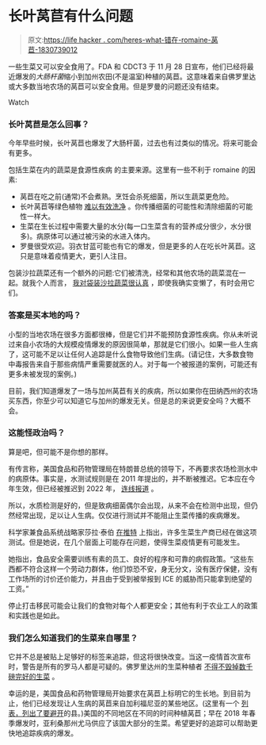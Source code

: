 # 长叶莴苣有什么问题

> 原文:[https://life hacker . com/heres-what-错在-romaine-莴苣-1830739012](https://lifehacker.com/heres-whats-wrong-with-romaine-lettuce-1830739012)

一些生菜又可以安全食用了。FDA 和 CDCT3 于 11 月 28 日宣布，他们已经将最近爆发的*大肠杆菌*缩小到加州农田(不是温室)种植的莴苣。这意味着来自佛罗里达或大多数当地农场的莴苣可以安全食用。但是罗曼的问题还没有结束。

Watch

### 长叶莴苣是怎么回事？

今年早些时候，长叶莴苣也爆发了大肠杆菌，过去也有过类似的情况。将来可能会有更多。

包括生菜在内的蔬菜是食源性疾病 的主要来源。这里有一些不利于 romaine 的因素:

*   莴苣在吃之前(通常)不会煮熟。烹饪会杀死细菌，所以生蔬菜更危险。
*   长叶莴苣等绿色植物 [难以有效洗净](https://vitals.lifehacker.com/whats-the-best-way-to-wash-my-produce-before-i-eat-it-1698311216) 。你传播细菌的可能性和清除细菌的可能性一样大。
*   生菜在生长过程中需要大量的水分(每一口生菜含有的营养成分很少，水分很多)。病原体可以通过被污染的水进入体内。
*   罗曼很受欢迎。羽衣甘蓝可能也有它的爆发，但是更多的人在吃长叶莴苣。这只是意味着疫情更大，更引人注目。

包装沙拉蔬菜还有一个额外的问题:它们被清洗，经常和其他农场的蔬菜混在一起。就我个人而言， [我对袋装沙拉蔬菜很认真](https://vitals.lifehacker.com/it-s-time-to-stop-eating-bagged-salads-1756895605) ，即使我确实变懒了，有时会用它们。

### 答案是买本地的吗？

小型的当地农场在很多方面都很棒，但是它们并不能预防食源性疾病。你从未听说过来自小农场的大规模疫情爆发的原因很简单，那就是它们很小。如果一些人生病了，这可能不足以让任何人追踪是什么食物导致他们生病。(请记住，大多数食物中毒报告来自于那些病情严重需要就医的人。对于每一个被报道的案例，可能还有更多未被发现的案例。)

目前，我们知道爆发了一场与加州莴苣有关的疾病，所以如果你在田纳西州的农场买东西，你至少可以知道它与加州的爆发无关。但是总的来说更安全吗？大概不会。

### 这能怪政治吗？

算是吧，但可能不是你想的那样。

有传言称，美国食品和药物管理局在特朗普总统的领导下，不再要求农场检测水中的病原体。事实是，水测试规则是在 2011 年提出的，并不断被推迟。它本应在今年生效，但已经被推迟到 2022 年， [连线报道](https://www.wired.com/story/the-science-is-clear-dirty-farm-water-is-making-us-sick/) 。

所以，水质检测是好的，但是致病细菌偶尔会出现，从来不会在检测中出现，但仍然经常出现，足以让人生病。仅仅进行测试并不能阻止生菜传播的疾病爆发。

科学家兼食品系统战略家莎拉·泰伯 [在推特](https://twitter.com/SarahTaber_bww/status/1066919583485960192) 上指出，许多生菜生产商已经在做这项测试。但是她说，在几个层面上可能存在问题，使得生菜疫情更有可能发生。

她指出，食品安全需要训练有素的员工、良好的程序和可靠的病假政策。“这些东西都不符合这样一个劳动力群体，他们惊恐不安，身无分文，没有医疗保健，没有工作场所的讨价还价能力，并且由于受到被举报到 ICE 的威胁而只能拿到绝望的工资。”

停止打击移民可能会让我们的食物对每个人都更安全；其他有利于农业工人的政策和实践也是如此。

### 我们怎么知道我们的生菜来自哪里？

它并不总是被贴上足够好的标签来追踪，但这将很快改变。当这一疫情首次宣布时，警告是所有的罗马人都是可疑的。佛罗里达州的生菜种植者 [不得不毁掉数千磅完好的生菜](https://twitter.com/JohnBoelts/status/1066098079646998528) 。

幸运的是，美国食品和药物管理局开始要求在莴苣上标明它的生长地。到目前为止，他们已经发现让人生病的莴苣来自加利福尼亚的某些地区。(这里有一个 [列表，列出了要避开](https://www.fda.gov/Food/RecallsOutbreaksEmergencies/Outbreaks/ucm626330.htm)的县。)美国的不同地区在不同的时间种植莴苣；早在 2018 年春季爆发时，亚利桑那州尤马供应了该国大部分的生菜。希望更好的追踪可以帮助更快地追踪疾病的爆发。